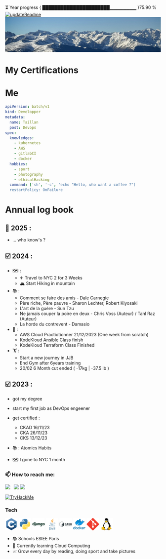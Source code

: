 ⏳ Year progress { ██████████████████████▁▁▁▁▁▁▁▁ }75.90 % 
[![updateReadme](https://github.com/Taillan/Taillan/actions/workflows/UpdateReadme.yml/badge.svg)](https://github.com/Taillan/Taillan/actions/workflows/UpdateReadme.yml)
<code><img src="asset/landscape.jpg"></code>

# My Certifications

<p align="center">

<!--START_SECTION:badges-->
<!--END_SECTION:badges-->

</p>

# Me

```yaml
apiVersion: batch/v1
kind: Developper
metadata:
  name: Taillan
  post: Devops
spec:
  knowledges:
    - kubernetes
    - AWS
    - gitlabCI
    - docker
  hobbies:
    - sport
    - photography
    - ethicalHacking
  command: ['sh', '-c', 'echo "Hello, who want a coffee ?"]
  restartPolicy: OnFailure
```

# Annual log book

## 📆 2025 :
- ... who know's ?

## ☑️ 2024 :
- 🗺️ :
  - ✈ Travel to NYC 2 for 3 Weeks
  - 🏔️ Start Hiking in mountain
- 📚 :
   - Comment se faire des amis - Dale Carnegie
   - Père riche, Père pauvre - Sharon Lechter, Robert Kiyosaki
   - L'art de la guère - Sun Tzu
   - Ne jamais couper la poire en deux - Chris Voss (Auteur) / Tahl Raz (Auteur)
   - La horde du contrevent - Damasio
- 🚀 :
   - AWS Cloud Practiotionner 21/12/2023 (One week from scratch)
   - KodeKloud Ansible Class finish
   - KodeKloud Terraform Class Finished
- 🏋️ :
   - Start a new journey in JJB
   - End Gym after 6years training 
   - 20/02 6 Month cut ended ( -17kg | -37.5 lb )
 
## ☑️ 2023 :
- got my degree
- start my first job as DevOps engeener
- get certified :
  - CKAD 16/11/23
  - CKA  26/11/23
  - CKS 13/12/23
- 📚 :
    Atomics Habits

- 🗺️ I gone to NYC 1 month

### 📫 How to reach me:
[<img src="https://img.icons8.com/color/48/000000/linkedin.png" width="3.5%"/>](https://www.linkedin.com/in/mathieu-taillandier/)   &nbsp; ![](https://img.shields.io/badge/TryHackMe-212C42.svg?style=for-the-badge&logo=TryHackMe&logoColor=white) ![](https://komarev.com/ghpvc/?username=Taillan&label=Profile%20Visits&color=blue&style=for-the-badge)  &nbsp; 

[<img src="https://tryhackme-badges.s3.amazonaws.com/math.tail.png" alt="TryHackMe"/>](https://tryhackme.com/p/math.tail)

<!--<p align="center">
  <img align="center" src="https://github-readme-stats.vercel.app/api?username=Taillan" alt="Taillan Github Stats"></img>
</p>-->



### Tech

<p align="left">
    <code><img height="40" src="https://raw.githubusercontent.com/github/explore/80688e429a7d4ef2fca1e82350fe8e3517d3494d/topics/cpp/cpp.png"></code>
    <code><img height="40" src="https://raw.githubusercontent.com/github/explore/80688e429a7d4ef2fca1e82350fe8e3517d3494d/topics/python/python.png"></code>
    <code><img height="40" src="https://raw.githubusercontent.com/github/explore/80688e429a7d4ef2fca1e82350fe8e3517d3494d/topics/django/django.png"></code>
    <code><img height="40" src="https://raw.githubusercontent.com/github/explore/80688e429a7d4ef2fca1e82350fe8e3517d3494d/topics/java/java.png"></code>
    <code><img height="40" src="https://raw.githubusercontent.com/github/explore/80688e429a7d4ef2fca1e82350fe8e3517d3494d/topics/bash/bash.png"></code>
    <code><img height="40" src="https://raw.githubusercontent.com/github/explore/80688e429a7d4ef2fca1e82350fe8e3517d3494d/topics/docker/docker.png"></code>
    <code><img height="40" src="https://raw.githubusercontent.com/github/explore/80688e429a7d4ef2fca1e82350fe8e3517d3494d/topics/git/git.png"></code>
    <code><img height="40" src="https://raw.githubusercontent.com/github/explore/80688e429a7d4ef2fca1e82350fe8e3517d3494d/topics/linux/linux.png"></code>
  </p>

- :books: Schools ESIEE Paris<br />
- :seedling: Currently learning Cloud Computing
- :chart_with_upwards_trend: Grow every day by reading, doing sport and take pictures

